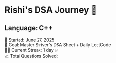 # Rishi's DSA Journey 🚀
## Language: C++  
📅 Started: June 27, 2025  
🎯 Goal: Master Striver's DSA Sheet + Daily LeetCode  
👨‍💻 Current Streak: 1 day ✅  
📈 Total Questions Solved: 



